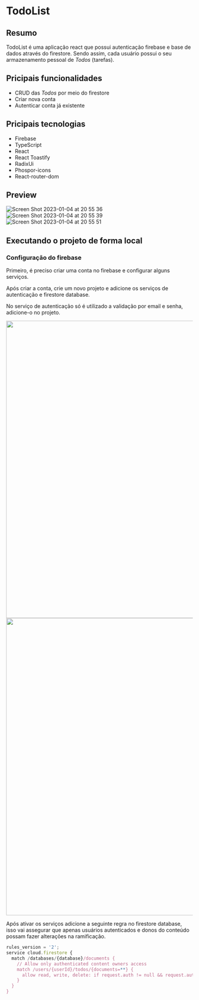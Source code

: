 # TodoList

## Resumo

TodoList é uma aplicação react que possui autenticação firebase e base de dados através do firestore. Sendo assim, cada usuário possui o seu armazenamento pessoal de <i>Todos</i> (tarefas).

## Pricipais funcionalidades

- CRUD das <i>Todos</i> por meio do firestore
- Criar nova conta
- Autenticar conta já existente

## Pricipais tecnologias

- Firebase
- TypeScript
- React
- React Toastify
- RadixUi
- Phospor-icons
- React-router-dom

## Preview

![Screen Shot 2023-01-04 at 20 55 36](https://user-images.githubusercontent.com/90735982/210672603-a000d604-8393-4ee6-b8b9-4b599daa1032.png)
![Screen Shot 2023-01-04 at 20 55 39](https://user-images.githubusercontent.com/90735982/210672606-267543b6-4392-4baf-a839-1d79925ce587.png)
![Screen Shot 2023-01-04 at 20 55 51](https://user-images.githubusercontent.com/90735982/210672610-45f3ee8f-1469-4b59-b4f7-c28852cf2772.png)

## Executando o projeto de forma local

### Configuração do firebase

Primeiro, é preciso criar uma conta no firebase e configurar alguns serviços.

Após criar a conta, crie um novo projeto e adicione os serviços de autenticação e firestore database.

No serviço de autenticação só é utilizado a validação por email e senha, adicione-o no projeto.

<div>
  <img src="https://user-images.githubusercontent.com/90735982/210674971-5db3e255-0fdb-4019-89e0-cc9da12456db.png" width="800" />
  <img src="https://user-images.githubusercontent.com/90735982/210674975-14b6434d-2ce2-4d98-88de-95cf3431d310.png" width="800" />
</div>

Após ativar os serviços adicione a seguinte regra no firestore database, isso vai assegurar que apenas usuários autenticados e donos do conteúdo possam fazer alterações na ramificação.

```js
rules_version = '2';
service cloud.firestore {
  match /databases/{database}/documents {
    // Allow only authenticated content owners access
    match /users/{userId}/todos/{documents=**} {
      allow read, write, delete: if request.auth != null && request.auth.uid == userId
    }
  }
}
```
